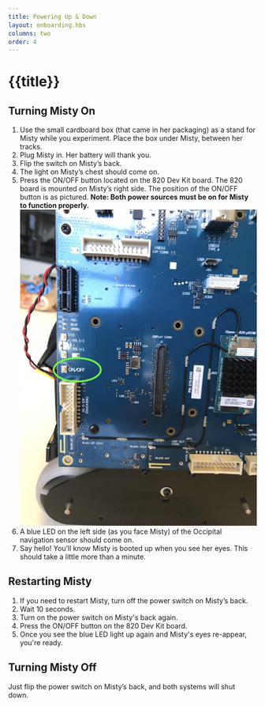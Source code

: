 ```yaml
---
title: Powering Up & Down
layout: onboarding.hbs
columns: two
order: 4
---
```


# {{title}}

## Turning Misty On

1. Use the small cardboard box (that came in her packaging) as a stand for Misty while you experiment. Place the box under Misty, between her tracks. 
2. Plug Misty in. Her battery will thank you. 
3. Flip the switch on Misty’s back.
4. The light on Misty’s chest should come on. 
5. Press the ON/OFF button located on the 820 Dev Kit board. The 820 board is mounted on Misty’s right side. The position of the ON/OFF button is as pictured. **Note: Both power sources must be on for Misty to function properly.**
![820 Board ON/OFF button](../../../assets/images/820_board.jpg)
6. A blue LED on the left side (as you face Misty) of the Occipital navigation sensor should come on.
7. Say hello! You’ll know Misty is booted up when you see her eyes. This should take a little more than a minute.

## Restarting Misty

1. If you need to restart Misty, turn off the power switch on Misty’s back.
2. Wait 10 seconds.
3. Turn on the power switch on Misty's back again.
4. Press the ON/OFF button on the 820 Dev Kit board.
5. Once you see the blue LED light up again and Misty's eyes re-appear, you're ready.

## Turning Misty Off

Just flip the power switch on Misty’s back, and both systems will shut down.

